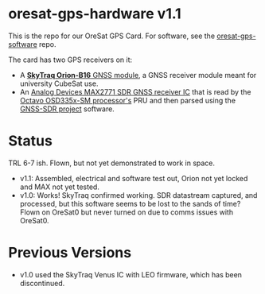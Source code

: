 # oresat-gps-hardware v1.1

This is the repo for our OreSat GPS Card. For software, see the [oresat-gps-software](https://github.com/oresat/oresat-gps-software) repo.

The card has two GPS receivers on it:

* A [**SkyTraq Orion-B16** GNSS module](https://navspark.mybigcommerce.com/12mm-x-16mm-gnss-receiver-module-for-leo-applications/), a GNSS receiver module meant for university CubeSat use.
* An [Analog Devices MAX2771 SDR GNSS receiver IC](https://www.analog.com/en/products/max2771.html) that is read by the [Octavo OSD335x-SM processor's](https://octavosystems.com/octavo_products/osd335x-sm/) PRU and then parsed using the [GNSS-SDR project](https://gnss-sdr.org/) software.

# Status

TRL 6-7 ish. Flown, but not yet demonstrated to work in space.

* v1.1: Assembled, electrical and software test out, Orion not yet locked and MAX not yet tested.
* v1.0: Works! SkyTraq confirmed working. SDR datastream captured, and processed, but this software seems to be lost to the sands of time? Flown on OreSat0 but never turned on due to comms issues with OreSat0.
  
# Previous Versions

* v1.0 used the SkyTraq Venus IC with LEO firmware, which has been discontinued.
